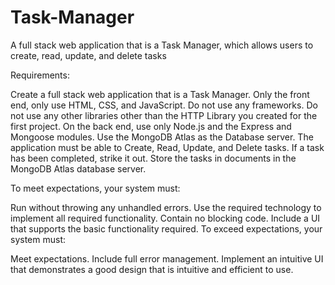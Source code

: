 # Task-Manager
 A full stack web application that is a Task Manager, which allows users to create, read, update, and delete tasks

Requirements:

Create a full stack web application that is a Task Manager.
Only the front end, only use HTML, CSS, and JavaScript. Do not use any frameworks. Do not use any other libraries other than the HTTP Library you created for the first project.
On the back end, use only Node.js and the Express and Mongoose modules. Use the MongoDB Atlas as the Database server.
The application must be able to Create, Read, Update, and Delete tasks. If a task has been completed, strike it out.
Store the tasks in documents in the MongoDB Atlas database server.

To meet expectations, your system must:

Run without throwing any unhandled errors.
Use the required technology to implement all required functionality.
Contain no blocking code.
Include a UI that supports the basic functionality required.
To exceed expectations, your system must:

Meet expectations.
Include full error management.
Implement an intuitive UI that demonstrates a good design that is intuitive and efficient to use.
